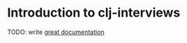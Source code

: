 # Introduction to clj-interviews

TODO: write [great documentation](http://jacobian.org/writing/what-to-write/)
